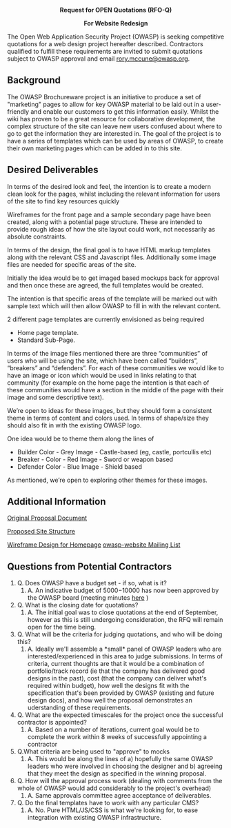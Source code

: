 <center>

**Request for OPEN Quotations (RFO-Q)**

</center>

<center>

**For Website Redesign**

</center>

The Open Web Application Security Project (OWASP) is seeking competitive
quotations for a web design project hereafter described. Contractors
qualified to fulfill these requirements are invited to submit quotations
subject to OWASP approval and email <rory.mccune@owasp.org>.

## Background

The OWASP Brochureware project is an initiative to produce a set of
"marketing" pages to allow for key OWASP material to be laid out in a
user-friendly and enable our customers to get this information easily.
Whilst the wiki has proven to be a great resource for collaborative
development, the complex structure of the site can leave new users
confused about where to go to get the information they are interested
in. The goal of the project is to have a series of templates which can
be used by areas of OWASP, to create their own marketing pages which can
be added in to this site.

## Desired Deliverables

In terms of the desired look and feel, the intention is to create a
modern clean look for the pages, whilst including the relevant
information for users of the site to find key resources quickly

Wireframes for the front page and a sample secondary page have been
created, along with a potential page structure. These are intended to
provide rough ideas of how the site layout could work, not necessarily
as absolute constraints.

In terms of the design, the final goal is to have HTML markup templates
along with the relevant CSS and Javascript files. Additionally some
image files are needed for specific areas of the site.

Initially the idea would be to get imaged based mockups back for
approval and then once these are agreed, the full templates would be
created.

The intention is that specific areas of the template will be marked out
with sample text which will then allow OWASP to fill in with the
relevant content.

2 different page templates are currently envisioned as being required

  - Home page template.
  - Standard Sub-Page.


In terms of the image files mentioned there are three “communities” of
users who will be using the site, which have been called “builders”,
“breakers” and “defenders”. For each of these communities we would
like to have an image or icon which would be used in links relating to
that community (for example on the home page the intention is that each
of these communities would have a section in the middle of the page with
their image and some descriptive text).

We’re open to ideas for these images, but they should form a consistent
theme in terms of content and colors used. In terms of shape/size they
should also fit in with the existing OWASP logo.


One idea would be to theme them along the lines of

  - Builder Color - Grey Image - Castle-based (eg, castle, portcullis
    etc)
  - Breaker - Color - Red Image - Sword or weapon based
  - Defender Color - Blue Image - Shield based


As mentioned, we’re open to exploring other themes for these images.



## Additional Information

[Original Proposal
Document](https://docs.google.com/a/owasp.org/document/d/1WklBjETe1_I6_VtgrFlAUrJ815vOlZeLTZIn43u-idg/edit?authkey=CJSBz58H&hl=en_US)

[Proposed Site
Structure](https://docs.google.com/a/owasp.org/document/d/1KD2jpwkKjwLcek7s3n2BxgA5NrQPuV8D6kDtU9CyDwI/edit?hl=en_US)

[Wireframe Design for
Homepage](https://docs.google.com/a/owasp.org/leaf?id=0B54cFgzmQkeqMzA2NjZmZjktNjJlZC00M2E3LWFhZTEtOWQxNjUwZjA1MjVm&authkey=CMS95_UG&hl=en_US)
[owasp-website Mailing
List](https://lists.owasp.org/mailman/listinfo/owasp-website)

## Questions from Potential Contractors

1.  Q. Does OWASP have a budget set - if so, what is it?
    1.  A. An indicative budget of $5000-$10000 has now been approved by
        the OWASP board (meeting minutes
        [here](https://docs.google.com/a/owasp.org/document/d/1CLu9aQpS7LdeX87rJ5N9cuJ-RGGVzDWf34l6gdMml7M/edit?hl=en_US&authkey=CI-U5qEP)
        )
2.  Q. What is the closing date for quotations?
    1.  A. The initial goal was to close quotations at the end of
        September, however as this is still undergoing consideration,
        the RFQ will remain open for the time being.
3.  Q. What will be the criteria for judging quotations, and who will be
    doing this?
    1.  A. Ideally we'll assemble a \*small\* panel of OWASP leaders who
        are interested/experienced in this area to judge submissions. In
        terms of criteria, current thoughts are that it would be a
        combination of portfolio/track record (ie that the company has
        delivered good designs in the past), cost (that the company can
        deliver what's required within budget), how well the designs fit
        with the specification that's been provided by OWASP (existing
        and future design docs), and how well the proposal demonstrates
        an uderstanding of these requirements.
4.  Q. What are the expected timescales for the project once the
    successful contractor is appointed?
    1.  A. Based on a number of iterations, current goal would be to
        complete the work within 8 weeks of successfully appointing a
        contractor
5.  Q.What criteria are being used to "approve" to mocks
    1.  A. This would be along the lines of a) hopefully the same OWASP
        leaders who were involved in choosing the designer and b)
        agreeing that they meet the design as specified in the winning
        proposal.
6.  Q. How will the approval process work (dealing with comments from
    the whole of OWASP would add considerably to the project's overhead)
    1.  A. Same approvals committee agree acceptance of deliverables.
7.  Q. Do the final templates have to work with any particular CMS?
    1.  A. No. Pure HTML/JS/CSS is what we're looking for, to ease
        integration with existing OWASP infrastructure.